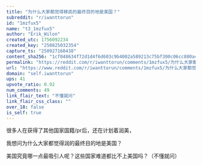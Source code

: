 ```yaml
---
title: "为什么大家都觉得移民的最终目的地是美国？"
subreddit: "r/iwanttorun"
id: "1mzfux5"
name: "t3_1mzfux5"
author: "Erik_Wilon"
created_utc: 1756092234
created_key: "250825032354"
capture_ts: "250927160438"
content_sha256: "1cf048634f72d1d4f6d603c9b4002a589213c75bf300c06cc880a4172424d37b"
permalink: "https://reddit.com/r/iwanttorun/comments/1mzfux5/为什么大家都觉得移民的最终目的地是美国/"
url: "https://www.reddit.com/r/iwanttorun/comments/1mzfux5/为什么大家都觉得移民的最终目的地是美国/"
domain: "self.iwanttorun"
ups: 41
upvote_ratio: 0.92
num_comments: 49
link_flair_text: "不懂就问"
link_flair_css_class: ""
over_18: false
is_self: true
---
```


很多人在获得了其他国家国籍/pr后，还在计划着润美，

我想问为什么大家都觉得润的最终目的地是美国？

美国究竟哪一点最吸引人呢？这些国家难道都比不上美国吗？（不懂就问）
